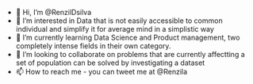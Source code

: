 - 👋 Hi, I’m @RenzilDsilva
- 👀 I’m interested in Data that is not easily accessible to common individual and simplify it for average mind in a simplistic way
- 🌱 I’m currently learning Data Science and Product management, two completely intense fields in their own category.
- 💞️ I’m looking to collaborate on problems that are currently affectting a set of population can be solved by investigating a dataset
- 📫 How to reach me - you can tweet me at @Renzila
